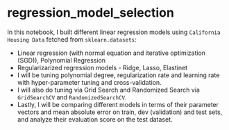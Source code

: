 # regression_model_selection

In this notebook, I built different linear regression models using `California Housing Data` fetched from `sklearn.datasets`:
- Linear regression (with normal equation and iterative optimization (SGD)), Polynomial Regression
- Regularizarized regression models - Ridge, Lasso, Elastinet
- I will be tuning polynomial degree, regularization rate and learning rate with hyper-parameter tuning and cross-validation.
- I will also do tuning via Grid Search and Randomized Search via `GridSearchCV` and `RandomizedSearchCV`.
- Lastly, I will be comparing different models in terms of their parameter vectors and mean absolute error on train, dev (validation) and test sets, and analyze their evaluation score on the test dataset.
